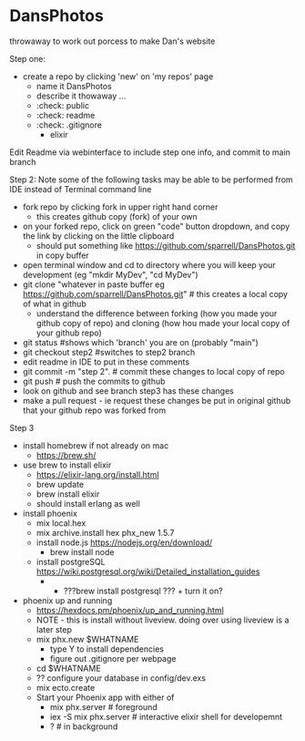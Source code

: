 # DansPhotos
throwaway to work out porcess to make Dan's website

Step one:
- create a repo by clicking 'new' on 'my repos' page
   - name it DansPhotos
   - describe it thowaway ...
   - :check: public
   - :check: readme
   - :check: .gitignore
      - elixir

Edit Readme via webinterface to include step one info, and commit to main branch

Step 2:
Note some of the following tasks may be able to be performed from IDE instead of Terminal command line
- fork repo by clicking fork in upper right hand corner
   + this creates github copy (fork) of your own
- on your forked repo, click on green "code" button dropdown, and copy the link by clicking on the little clipboard
   + should put something like https://github.com/sparrell/DansPhotos.git in copy buffer
- open terminal window and cd to directory where you will keep your development (eg "mkdir MyDev", "cd MyDev")
- git clone "whatever in paste buffer eg https://github.com/sparrell/DansPhotos.git" # this creates a local copy of what in github
   + understand the difference between forking (how you made your github copy of repo) and cloning (how hou made your local copy of your github repo)
- git status #shows which 'branch' you are on (probably "main")
- git checkout step2 #switches to step2 branch
- edit readme in IDE to put in these comments
- git commit -m "step 2". # commit these changes to local copy of repo
- git push # push the commits to github
- look on github and see branch step3 has these changes
- make a pull request - ie request these changes be put in original github that your github repo was forked from

Step 3
- install homebrew if not already on mac
   * https://brew.sh/
- use brew to install elixir
   * https://elixir-lang.org/install.html
   * brew update
   * brew install elixir
   * should install erlang as well
- install phoenix
   * mix local.hex
   * mix archive.install hex phx_new 1.5.7
   * install node.js https://nodejs.org/en/download/
      - brew install node
   * install postgreSQL https://wiki.postgresql.org/wiki/Detailed_installation_guides
      - * ???brew install postgresql ??? + turn it on?
- phoenix up and running
   * https://hexdocs.pm/phoenix/up_and_running.html
   * NOTE - this is install without liveview. doing over using liveview is a later step
   * mix phx.new $WHATNAME
      - type Y to install dependencies
      - figure out .gitignore per webpage
   * cd $WHATNAME
   * ?? configure your database in config/dev.exs
   * mix ecto.create
   * Start your Phoenix app with either of
      - mix phx.server # foreground
      - iex -S mix phx.server # interactive elixir shell for developemnt
      - ? # in background
